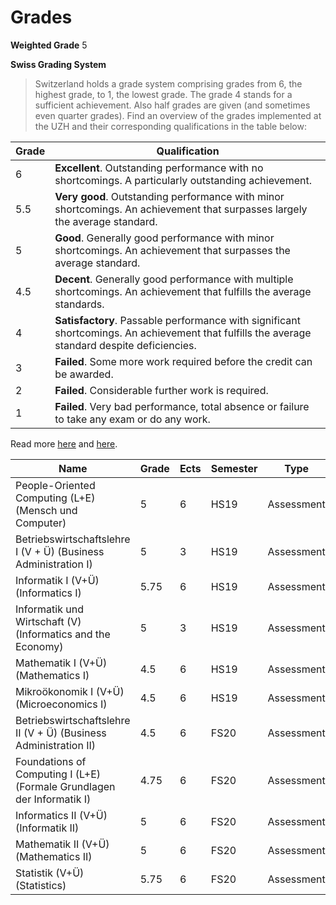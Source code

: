 # Grades
**Weighted Grade** 5

**Swiss Grading System**
> Switzerland holds a grade system comprising grades from 6, the highest grade, to 1, the lowest grade.
The grade 4 stands for a sufficient achievement. Also half grades are given (and sometimes even
quarter grades).
Find an overview of the grades implemented at the UZH and their corresponding qualifications in the
table below:

| Grade | Qualification |
| ----- | --------------------------------------- | 
| 6 | **Excellent**. Outstanding performance with no shortcomings. A particularly outstanding achievement. |
| 5.5 | **Very good**. Outstanding performance with minor shortcomings. An achievement that surpasses largely the average standard. |
| 5 | **Good**. Generally good performance with minor shortcomings. An achievement that surpasses the average standard. |
| 4.5 | **Decent**. Generally good performance with multiple shortcomings. An achievement that fulfills the average standards. |
| 4 | **Satisfactory**. Passable performance with significant shortcomings. An achievement that fulfills the average standard despite deficiencies. |
| 3 | **Failed**. Some more work required before the credit can be awarded. |
| 2 | **Failed**. Considerable further work is required. |
| 1 | **Failed**. Very bad performance, total absence or failure to take any exam or do any work. |

Read more [here](https://www.oec.uzh.ch/en/studies/general/graduation/final-grades.html#Degree_conferral_dates_in_2017) and [here](https://int.uzh.ch/dam/jcr:6cd222ef-1e87-4e3f-aed2-a742b6dcb5a8/100909_Information_Grades_ECTS.pdf).


| Name                                                                   | Grade | Ects | Semester | Type       |
| ---------------------------------------------------------------------- | ----- | ---- | -------- | ---------- |
| People-Oriented Computing (L+E) (Mensch und Computer)                  | 5     | 6    | HS19     | Assessment |
| Betriebswirtschaftslehre I (V + Ü) (Business Administration I)         | 5     | 3    | HS19     | Assessment |
| Informatik I (V+Ü) (Informatics I)                                     | 5.75  | 6    | HS19     | Assessment |
| Informatik und Wirtschaft (V) (Informatics and the Economy)            | 5     | 3    | HS19     | Assessment |
| Mathematik I (V+Ü) (Mathematics I)                                     | 4.5   | 6    | HS19     | Assessment |
| Mikroökonomik I (V+Ü) (Microeconomics I)                               | 4.5   | 6    | HS19     | Assessment |
| Betriebswirtschaftslehre II (V + Ü) (Business Administration II)       | 4.5   | 6    | FS20     | Assessment |
| Foundations of Computing I (L+E) (Formale Grundlagen der Informatik I) | 4.75  | 6    | FS20     | Assessment |
| Informatics II (V+Ü) (Informatik II)                                   | 5     | 6    | FS20     | Assessment |
| Mathematik II (V+Ü) (Mathematics II)                                   | 5     | 6    | FS20     | Assessment |
| Statistik (V+Ü) (Statistics)                                           | 5.75  | 6    | FS20     | Assessment |